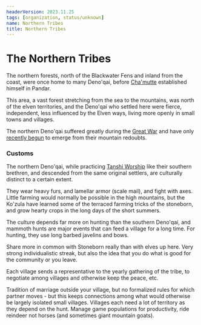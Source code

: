 ```yaml
---
headerVersion: 2023.11.25
tags: [organization, status/unknown]
name: Northern Tribes
title: Northern Tribes
---
```

# The Northern Tribes

The northern forests, north of the Blackwater Fens and inland from the coast, were once home to many Deno'qai, before [Cha'mutte](<../../../people/extraplanar-powers/cha-mutte.md>) established himself in Pandar. 

This area, a vast forest stretching from the sea to the mountains, was north of the elven territories, and the Deno'qai who settled here were fierce, independent, less influenced by the Elven ways, living more openly in small towns and villages.

The northern Deno'qai suffered greatly during the [Great War](<../../../events/1500s/great-war.md>) and have only [recently begun](<../../../history/history-of-the-northern-deno-qai.md>) to emerge from their mountain redoubts.
### Customs

The northern Deno'qai, while practicing [Tanshi Worship](<../../../cosmology/religions/northern-folk-religions/tanshi-worship.md>) like their southern brethren, and descended from the same original settlers, are culturally distinct to a certain extent.

They wear heavy furs, and lamellar armor (scale mail), and fight with axes. Little farming would normally be possible in the high mountains, but the Ko'zula have learned some of the terraced farming tricks of the stoneborn, and grow hearty crops in the long days of the short summers.

The culture depends far more on hunting than the southern Deno'qai, and mammoth hunts are major events that can feed a village for a long time. For hunting, they use long barbed javelins and bows.

Share more in common with Stoneborn really than with elves up here. Very strong individualistic streak, but also the idea that you do what is good for the community or you leave.

Each village sends a representative to the yearly gathering of the tribe, to negotiate among villages and otherwise keep the peace, etc.

Tradition of marriage outside your village, but no formalized rules for which partner moves - but this keeps connections among what would otherwise be largely isolated small villages. Villages each need a lot of territory as they depend on the hunt. Manage game populations for productivity, ride reindeer not horses (and sometimes giant mountain goats).